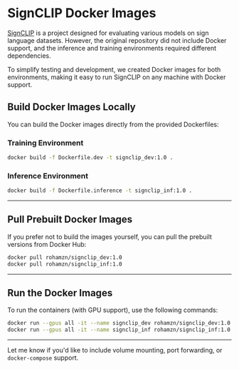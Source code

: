 # SignCLIP Docker Images

[SignCLIP](https://github.com/J22Melody/fairseq/tree/main/examples/MMPT) is a project designed for evaluating various models on sign language datasets. However, the original repository did not include Docker support, and the inference and training environments required different dependencies.

To simplify testing and development, we created Docker images for both environments, making it easy to run SignCLIP on any machine with Docker support.

## Build Docker Images Locally

You can build the Docker images directly from the provided Dockerfiles:

### Training Environment

```bash
docker build -f Dockerfile.dev -t signclip_dev:1.0 .
```

### Inference Environment

```bash
docker build -f Dockerfile.inference -t signclip_inf:1.0 .
```

---

## Pull Prebuilt Docker Images

If you prefer not to build the images yourself, you can pull the prebuilt versions from Docker Hub:

```bash
docker pull rohamzn/signclip_dev:1.0
docker pull rohamzn/signclip_inf:1.0
```

---

## Run the Docker Images

To run the containers (with GPU support), use the following commands:

```bash
docker run --gpus all -it --name signclip_dev rohamzn/signclip_dev:1.0 bash
docker run --gpus all -it --name signclip_inf rohamzn/signclip_inf:1.0 bash
```

---

Let me know if you'd like to include volume mounting, port forwarding, or `docker-compose` support.
